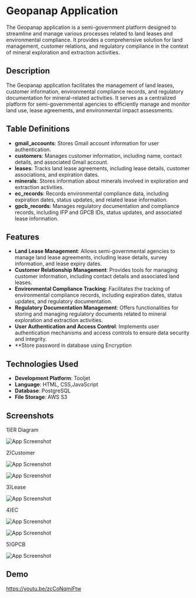 
# Geopanap Application


The Geopanap application is a semi-government platform designed to streamline and manage various processes related to land leases and environmental compliance. It provides a comprehensive solution for land management, customer relations, and regulatory compliance in the context of mineral exploration and extraction activities.



## Description

The Geopanap application facilitates the management of land leases, customer information, environmental compliance records, and regulatory documentation for mineral-related activities. It serves as a centralized platform for semi-governmental agencies to efficiently manage and monitor land use, lease agreements, and environmental impact assessments.


## Table Definitions

- **gmail_accounts**: Stores Gmail account information for user authentication.
- **customers**: Manages customer information, including name, contact details, and associated Gmail account.
- **leases**: Tracks land lease agreements, including lease details, customer associations, and expiration dates.
- **minerals**: Stores information about minerals involved in exploration and extraction activities.
- **ec_records**: Records environmental compliance data, including expiration dates, status updates, and related lease information.
- **gpcb_records**: Manages regulatory documentation and compliance records, including IFP and GPCB IDs, status updates, and associated lease information.



## Features

- **Land Lease Management**: Allows semi-governmental agencies to manage land lease agreements, including lease details, survey information, and lease expiry dates.
- **Customer Relationship Management**: Provides tools for managing customer information, including contact details and associated land leases.
- **Environmental Compliance Tracking**: Facilitates the tracking of environmental compliance records, including expiration dates, status updates, and regulatory documentation.
- **Regulatory Documentation Management**: Offers functionalities for storing and managing regulatory documents related to mineral exploration and extraction activities.
- **User Authentication and Access Control**: Implements user authentication mechanisms and access controls to ensure data security and integrity.
- **Store password in database using Encryption

## Technologies Used


- **Development Platform**: Tooljet
- **Language**: HTML, CSS,JavaScript
- **Database**: PostgreSQL 
- **File Storage**: AWS S3

## Screenshots

1)ER Diagram

![App Screenshot](https://snipboard.io/2WimLE.jpg)

2)Customer

![App Screenshot](https://snipboard.io/NWU3lX.jpg)


![App Screenshot](https://snipboard.io/htH6nw.jpg)

3)Lease

![App Screenshot](https://snipboard.io/1lazxh.jpg)

4)EC

![App Screenshot](https://snipboard.io/awpkxm.jpg)

![App Screenshot](https://snipboard.io/Q06GyW.jpg)

5)GPCB

![App Screenshot](https://snipboard.io/fUNpQ6.jpg)
## Demo

https://youtu.be/zcCoNqmiFtw

